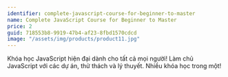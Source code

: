 ```yaml
---
identifier: complete-javascript-course-for-beginner-to-master
name: Complete JavaScript Course for Beginner to Master
price: 2
guid: 718553b8-9919-47b4-af23-8fbd1570cdcd
image: "/assets/img/products/product11.jpg"
---
```


Khóa học JavaScript hiện đại dành cho tất cả mọi người! Làm chủ JavaScript với các dự án, thử thách và lý thuyết. Nhiều khóa học trong một!